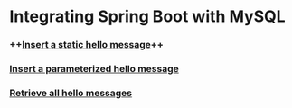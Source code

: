 # Integrating Spring Boot with MySQL


### ++[Insert a static hello message](http://cs5200-fall2018-congwenhe-project2-1.us-east-2.elasticbeanstalk.com/api/hello/insert)++


### [Insert a parameterized hello message](http://cs5200-fall2018-congwenhe-project2-1.us-east-2.elasticbeanstalk.com/api/hello/insert/MySQL)


### [Retrieve all hello messages](http://cs5200-fall2018-congwenhe-project2-1.us-east-2.elasticbeanstalk.com/api/hello/select/all)
